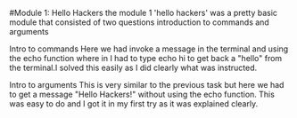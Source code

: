 #Module 1: Hello Hackers 
the module 1 'hello hackers' was a pretty basic module that consisted of two questions introduction to commands and arguments


Intro to commands 
Here we had invoke a message in the terminal and using the echo function where in I had to type echo hi to get back a "hello" from the terminal.I solved this easily as I did clearly what was instructed.

Intro to arguments
This is very similar to the previous task but here we had to get a message "Hello Hackers!" without using the echo function. This was easy to do and I got it in my first try as it was explained clearly.
